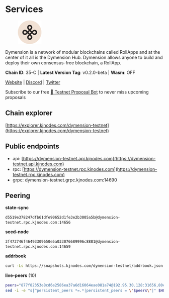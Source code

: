 # Services

<figure><img src="https://raw.githubusercontent.com/kj89/cosmos-images/main/logos/dymension.png" alt=""><figcaption></figcaption></figure>

Dymension is a network of modular blockchains called RollApps  and at the center of it all is the Dymension Hub. Dymension  allows anyone to build and deploy their own consensus-free blockchain, a RollApp.

**Chain ID**: 35-C | **Latest Version Tag**: v0.2.0-beta | **Wasm**: OFF

[Website](https://dymension.xyz/) | [Discord](https://discord.gg/dymension) | [Twitter](https://twitter.com/dymensionXYZ)



Subscribe to our free [🤖 Testnet Proposal Bot](https://t.me/kjnodes_testnet_proposal_bot) to never miss upcoming proposals


## Chain explorer
[https://explorer.kjnodes.com/dymension-testnet](https://explorer.kjnodes.com/dymension-testnet)

## Public endpoints

* api: [https://dymension-testnet.api.kjnodes.com](https://dymension-testnet.api.kjnodes.com)
* rpc: [https://dymension-testnet.rpc.kjnodes.com](https://dymension-testnet.rpc.kjnodes.com)
* grpc: dymension-testnet.grpc.kjnodes.com:14690

## Peering

**state-sync**

```text
d5519e378247dfb61dfe90652d1fe3e2b3005a5b@dymension-testnet.rpc.kjnodes.com:14656
```

**seed-node**

```text
3f472746f46493309650e5a033076689996c8881@dymension-testnet.rpc.kjnodes.com:14659
```

**addrbook**
```bash
curl -Ls https://snapshots.kjnodes.com/dymension-testnet/addrbook.json > $HOME/.dymension/config/addrbook.json
```

**live-peers** (10)
```bash
peers="877f82353e8cd6e2586ea37a6d16064eae081a74@192.95.30.128:31656,80cce834fc749c0a9f47182665f833f97170ff4b@65.108.104.167:46656,7555547f1a8be4706d80312b0f6383d1a7fb546e@167.235.7.34:45656,3df2154255d44bee7f036531e7575bdff152207f@51.178.65.184:27656,d2b841acdcabb622e9033fe685a395eef091f2fe@65.108.199.62:46656,af6787b3273dd60e0f809c7e5e2a2a9fd379045e@195.201.195.61:27656,0d7ec1ea841e763267f197e2e0aa89467da24064@94.19.249.187:35656,55f233c7c4bea21a47d266921ca5fce657f3adf7@168.119.240.200:26656,b1e1e5a9dbf2e03b456668c2f2d9164ae090ba0c@109.123.244.56:46656,d5519e378247dfb61dfe90652d1fe3e2b3005a5b@65.109.68.190:14656"
sed -i -e "s|^persistent_peers *=.*|persistent_peers = \"$peers\"|" $HOME/.dymension/config/config.toml
```
